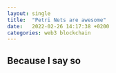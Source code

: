 ```yaml
---
layout: single
title:  "Petri Nets are awesome"
date:   2022-02-26 14:17:38 +0200
categories: web3 blockchain 
---
```


## Because I say so
